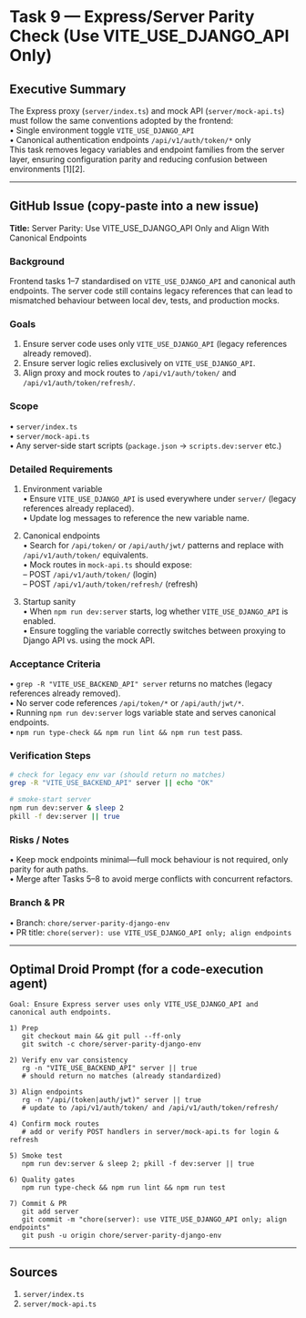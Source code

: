 # Task 9 — Express/Server Parity Check (Use VITE_USE_DJANGO_API Only)

## Executive Summary
The Express proxy (`server/index.ts`) and mock API (`server/mock-api.ts`) must follow the same conventions adopted by the frontend:  
• Single environment toggle `VITE_USE_DJANGO_API`  
• Canonical authentication endpoints `/api/v1/auth/token/*` only  
This task removes legacy variables and endpoint families from the server layer, ensuring configuration parity and reducing confusion between environments [1][2].

---

## GitHub Issue (copy-paste into a new issue)

**Title:** Server Parity: Use VITE_USE_DJANGO_API Only and Align With Canonical Endpoints

### Background
Frontend tasks 1–7 standardised on `VITE_USE_DJANGO_API` and canonical auth endpoints. The server code still contains legacy references that can lead to mismatched behaviour between local dev, tests, and production mocks.

### Goals
1. Ensure server code uses only `VITE_USE_DJANGO_API` (legacy references already removed).  
2. Ensure server logic relies exclusively on `VITE_USE_DJANGO_API`.  
3. Align proxy and mock routes to `/api/v1/auth/token/` and `/api/v1/auth/token/refresh/`.

### Scope
• `server/index.ts`  
• `server/mock-api.ts`  
• Any server-side start scripts (`package.json` → `scripts.dev:server` etc.)

### Detailed Requirements
1. Environment variable  
   • Ensure `VITE_USE_DJANGO_API` is used everywhere under `server/` (legacy references already replaced).  
   • Update log messages to reference the new variable name.

2. Canonical endpoints  
   • Search for `/api/token/` or `/api/auth/jwt/` patterns and replace with `/api/v1/auth/token/` equivalents.  
   • Mock routes in `mock-api.ts` should expose:  
     – POST `/api/v1/auth/token/` (login)  
     – POST `/api/v1/auth/token/refresh/` (refresh)

3. Startup sanity  
   • When `npm run dev:server` starts, log whether `VITE_USE_DJANGO_API` is enabled.  
   • Ensure toggling the variable correctly switches between proxying to Django API vs. using the mock API.

### Acceptance Criteria
• `grep -R "VITE_USE_BACKEND_API" server` returns no matches (legacy references already removed).  
• No server code references `/api/token/*` or `/api/auth/jwt/*`.  
• Running `npm run dev:server` logs variable state and serves canonical endpoints.  
• `npm run type-check && npm run lint && npm run test` pass.

### Verification Steps
```bash
# check for legacy env var (should return no matches)
grep -R "VITE_USE_BACKEND_API" server || echo "OK"

# smoke-start server
npm run dev:server & sleep 2
pkill -f dev:server || true
```

### Risks / Notes
• Keep mock endpoints minimal—full mock behaviour is not required, only parity for auth paths.  
• Merge after Tasks 5–8 to avoid merge conflicts with concurrent refactors.

### Branch & PR
• Branch: `chore/server-parity-django-env`  
• PR title: `chore(server): use VITE_USE_DJANGO_API only; align endpoints`

---

## Optimal Droid Prompt (for a code-execution agent)

```
Goal: Ensure Express server uses only VITE_USE_DJANGO_API and canonical auth endpoints.

1) Prep
   git checkout main && git pull --ff-only
   git switch -c chore/server-parity-django-env

2) Verify env var consistency
   rg -n "VITE_USE_BACKEND_API" server || true
   # should return no matches (already standardized)

3) Align endpoints
   rg -n "/api/(token|auth/jwt)" server || true
   # update to /api/v1/auth/token/ and /api/v1/auth/token/refresh/

4) Confirm mock routes
   # add or verify POST handlers in server/mock-api.ts for login & refresh

5) Smoke test
   npm run dev:server & sleep 2; pkill -f dev:server || true

6) Quality gates
   npm run type-check && npm run lint && npm run test

7) Commit & PR
   git add server
   git commit -m "chore(server): use VITE_USE_DJANGO_API only; align endpoints"
   git push -u origin chore/server-parity-django-env
```

---

## Sources
1. `server/index.ts`  
2. `server/mock-api.ts`
